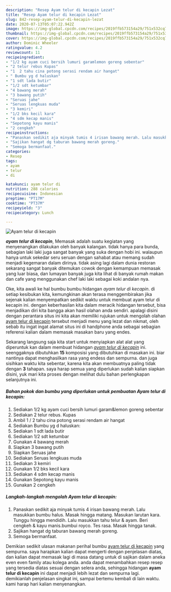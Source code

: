 ```yaml
---
description: "Resep Ayam telur di kecapin Lezat"
title: "Resep Ayam telur di kecapin Lezat"
slug: 842-resep-ayam-telur-di-kecapin-lezat
date: 2020-07-13T05:07:22.942Z
image: https://img-global.cpcdn.com/recipes/2019ffb573154a29/751x532cq70/ayam-telur-di-kecapin-foto-resep-utama.jpg
thumbnail: https://img-global.cpcdn.com/recipes/2019ffb573154a29/751x532cq70/ayam-telur-di-kecapin-foto-resep-utama.jpg
cover: https://img-global.cpcdn.com/recipes/2019ffb573154a29/751x532cq70/ayam-telur-di-kecapin-foto-resep-utama.jpg
author: Dominic Wheeler
ratingvalue: 4.2
reviewcount: 11
recipeingredient:
- "1/2 kg ayam cuci bersih lumuri garamlemon goreng sebentar"
- "2 telur rebus Kupas"
- "1  2 tahu cina potong serasi rendam air hangat"
- " Bumbu yg d haluskan"
- "1 sdt lada butir"
- "1/2 sdt ketumbar"
- "4 bawang merah"
- "3 bawang putih"
- "Seruas jahe"
- "Seruas lengkuas muda"
- "3 kemiri"
- "1/2 bks kecil kara"
- "4 sdm kecap manis"
- "Sepotong kayu manis"
- "2 cengkeh"
recipeinstructions:
- "Panaskan sedikit aja minyak tumis 4 irisan bawang merah. Lalu masukkan bumbu halus. Masak hingga matang. Masukan larutan kara. Tunggu hingga mendidih. Lalu masukkan tahu telur &amp; ayam. Beri cengkeh &amp; kayu manis.bumbui royco. Tes rasa. Masak hingga tanak."
- "Sajikan hangat dg taburan bawang merah goreng."
- "Semoga bermanfaat."
categories:
- Resep
tags:
- ayam
- telur
- di

katakunci: ayam telur di 
nutrition: 288 calories
recipecuisine: Indonesian
preptime: "PT17M"
cooktime: "PT37M"
recipeyield: "3"
recipecategory: Lunch

---
```



![Ayam telur di kecapin](https://img-global.cpcdn.com/recipes/2019ffb573154a29/751x532cq70/ayam-telur-di-kecapin-foto-resep-utama.jpg)

<b><i>ayam telur di kecapin</i></b>, Memasak adalah suatu kegiatan yang menyenangkan dilakukan oleh banyak kalangan. tidak hanya para bunda, sebagian laki laki juga sangat banyak yang suka dengan hobi ini. walaupun hanya untuk sekedar seru seruan dengan sahabat atau memang sudah menjadi kegemaran dalam dirinya. tidak asing lagi dalam dunia restoran sekarang sangat banyak ditemukan cowok dengan kemampuan memasak yang luar biasa, dan lumayan banyak juga kita lihat di banyak rumah makan dan cafe yang menggunakan chef laki laki sebagai koki andalan nya.



Oke, kita awali ke hal bumbu bumbu hidangan <i>ayam telur di kecapin</i>. di setiap kesibukan kita, kemungkinan akan terasa menggembirakan jika sejenak kalian menyempatkan sedikit waktu untuk membuat ayam telur di kecapin ini. dengan keberhasilan kita dalam meracik hidangan tersebut, bisa menjadikan diri kita bangga akan hasil olahan anda sendiri. apalagi disini dengan perantara situs ini kita akan memiliki rujukan untuk mengolah olahan <u>ayam telur di kecapin</u> tersebut menjadi menu yang lezat dan nikmat, oleh sebab itu ingat ingat alamat situs ini di handphone anda sebagai sebagian referensi kalian dalam memasak masakan baru yang endes.


Sekarang langsung saja kita start untuk menyiapkan alat alat yang diperuntuk kan dalam membuat hidangan <u><i>ayam telur di kecapin</i></u> ini. seenggaknya dibutuhkan <b>15</b> komposisi yang dibutuhkan di masakan ini. biar nantinya dapat menghasilkan rasa yang endess dan sempurna. dan juga sisihkan waktu kita sebentar, karena kita akan membuatnya paling tidak dengan <b>3</b> tahapan. saya harap semua yang diperlukan sudah kalian siapkan disini, yuk mari kita proses dengan melihat dulu bahan perlengkapan selanjutnya ini.

<!--inarticleads1-->

##### Bahan pokok dan bumbu yang diperlukan untuk pembuatan Ayam telur di kecapin:

1. Sediakan 1/2 kg ayam cuci bersih lumuri garam&amp;lemon goreng sebentar
1. Sediakan 2 telur rebus. Kupas
1. Ambil 1 / 2 tahu cina potong serasi rendam air hangat
1. Sediakan  Bumbu yg d haluskan:
1. Sediakan 1 sdt lada butir
1. Sediakan 1/2 sdt ketumbar
1. Gunakan 4 bawang merah
1. Siapkan 3 bawang putih
1. Siapkan Seruas jahe
1. Sediakan Seruas lengkuas muda
1. Sediakan 3 kemiri
1. Gunakan 1/2 bks kecil kara
1. Sediakan 4 sdm kecap manis
1. Gunakan Sepotong kayu manis
1. Gunakan 2 cengkeh




<!--inarticleads2-->

##### Langkah-langkah mengolah Ayam telur di kecapin:

1. Panaskan sedikit aja minyak tumis 4 irisan bawang merah. Lalu masukkan bumbu halus. Masak hingga matang. Masukan larutan kara. Tunggu hingga mendidih. Lalu masukkan tahu telur &amp; ayam. Beri cengkeh &amp; kayu manis.bumbui royco. Tes rasa. Masak hingga tanak.
1. Sajikan hangat dg taburan bawang merah goreng.
1. Semoga bermanfaat.




Demikian sedikit ulasan makanan perihal bumbu <u>ayam telur di kecapin</u> yang sempurna. saya harapkan kalian dapat mengerti dengan penjelasan diatas, dan kalian dapat memasak lagi di masa datang untuk di sajikan dalam aneka even even family atau kolega anda. anda dapat menambahkan resep resep yang tersedia diatas sesuai dengan selera anda, sehingga hidangan <b>ayam telur di kecapin</b> ini dapat menjadi lebih lezat dan sempurna lagi. demikianlah penjelasan singkat ini, sampai bertemu kembali di lain waktu. kami harap hari kalian menyenangkan.
